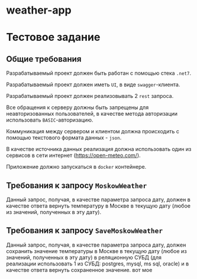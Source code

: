 ﻿# weather-app
# Тестовое задание

## Общие требования

Разрабатываемый проект должен быть работан с помощью стека `.net7`.

Разрабатываемый проект должен иметь `UI`, в виде `swagger`-клиента.

Разрабатываемый проект должен реализовывать 2 `rest` запроса.

Все обращения к серверу должны быть запрещены для неавторизованных пользователей, в качестве метода авторизации использовать `BASIC`-авторизацию.

Коммуникация между сервером и клиентом должна происходить с помощью текстового формата данных - `json`.

В качестве источника данных реализация должна использовать один из сервисов в сети интернет (https://open-meteo.com/).

Приложение должно запускаться в `docker` контейнере.

## Требования к запросу `MoskowWeather`

Данный запрос, получая, в качестве параметра запроса дату, должен в качестве ответа вернуть температуру в Москве в текущую дату (любое из значений, полученных в эту дату).

## Требования к запросу `SaveMoskowWeather`

Данный запрос, получая, в качестве параметра запроса дату, должен сохранить значение температуры в Москве в текущую дату (любое из значений, полученных в эту дату) в реляционную СУБД (для реализации использовать 1 из СУБД: postgres, mysql, ms sql, oracle) и в качестве ответа вернуть сохраненное значение.
вот мое

